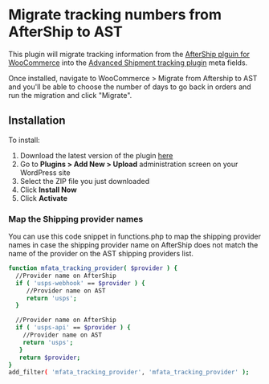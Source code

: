 # Migrate tracking numbers from AfterShip to AST  

This plugin will migrate tracking information from the [AfterShip plguin for WooCommerce](https://wordpress.org/plugins/aftership-woocommerce-tracking/) into the [Advanced Shipment tracking plugin](https://wordpress.org/plugins/woo-advanced-shipment-tracking/) meta fields.

Once installed, navigate to WooCommerce > Migrate from Aftership to AST and you'll be able to choose the number of days to go back in orders and run the migration and click "Migrate".

## Installation

To install:

1. Download the latest version of the plugin [here](https://github.com/zorem/migrate-from-aftership-to-ast/archive/refs/heads/main.zip)
1. Go to **Plugins > Add New > Upload** administration screen on your WordPress site
1. Select the ZIP file you just downloaded
1. Click **Install Now**
1. Click **Activate**

### Map the Shipping provider names

You can use this code snippet in functions.php to map the shipping provider names in case the shipping provider name on AfterShip does not match the name of the provider on the AST shipping providers list.

```bash
function mfata_tracking_provider( $provider ) {  
  //Provider name on AfterShip 
  if ( 'usps-webhook' == $provider ) {  
     //Provider name on AST
     return 'usps';  
  }

  //Provider name on AfterShip
  if ( 'usps-api' == $provider ) { 		
    //Provider name on AST	
    return 'usps';      
   }	
   return $provider;
}
add_filter( 'mfata_tracking_provider', 'mfata_tracking_provider' );
```
